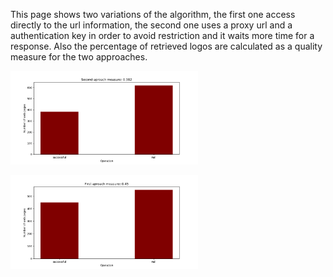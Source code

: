 This page shows two variations of the algorithm, the first one access directly to the url information, the second one uses a proxy url and a authentication key in order to avoid restriction and it waits more time for a response. Also the percentage of retrieved logos are calculated as a quality measure for the two approaches.


<img
  src="First_aproach.png"
  alt="Alt text"
  title="Optional title"
  style="display: inline-block; margin: 0 auto; max-width: 300px">

<img
  src="Second_aproach.png"
  alt="Alt text"
  title="Optional title"
  style="display: inline-block; margin: 0 auto; max-width: 300px">
